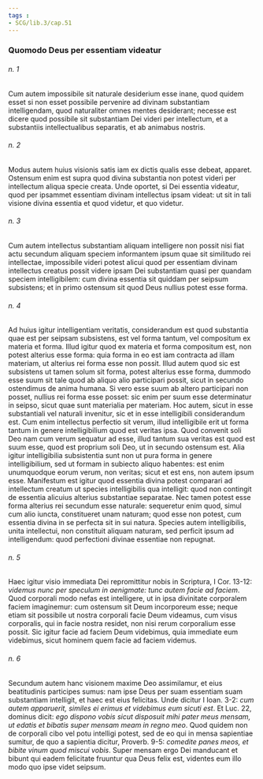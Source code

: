 ```yaml
---
tags : 
- SCG/lib.3/cap.51
---
```


### Quomodo Deus per essentiam videatur

###### n. 1
Cum autem impossibile sit naturale desiderium esse inane, quod quidem esset si non esset possibile pervenire ad divinam substantiam intelligendam, quod naturaliter omnes mentes desiderant; necesse est dicere quod possibile sit substantiam Dei videri per intellectum, et a substantiis intellectualibus separatis, et ab animabus nostris.

###### n. 2
Modus autem huius visionis satis iam ex dictis qualis esse debeat, apparet. Ostensum enim est supra quod divina substantia non potest videri per intellectum aliqua specie creata. Unde oportet, si Dei essentia videatur, quod per ipsammet essentiam divinam intellectus ipsam videat: ut sit in tali visione divina essentia et quod videtur, et quo videtur.

###### n. 3
Cum autem intellectus substantiam aliquam intelligere non possit nisi fiat actu secundum aliquam speciem informantem ipsum quae sit similitudo rei intellectae, impossibile videri potest alicui quod per essentiam divinam intellectus creatus possit videre ipsam Dei substantiam quasi per quandam speciem intelligibilem: cum divina essentia sit quiddam per seipsum subsistens; et in primo ostensum sit quod Deus nullius potest esse forma.

###### n. 4
Ad huius igitur intelligentiam veritatis, considerandum est quod substantia quae est per seipsam subsistens, est vel forma tantum, vel compositum ex materia et forma. Illud igitur quod ex materia et forma compositum est, non potest alterius esse forma: quia forma in eo est iam contracta ad illam materiam, ut alterius rei forma esse non possit. Illud autem quod sic est subsistens ut tamen solum sit forma, potest alterius esse forma, dummodo esse suum sit tale quod ab aliquo alio participari possit, sicut in secundo ostendimus de anima humana. Si vero esse suum ab altero participari non posset, nullius rei forma esse posset: sic enim per suum esse determinatur in seipso, sicut quae sunt materialia per materiam. Hoc autem, sicut in esse substantiali vel naturali invenitur, sic et in esse intelligibili considerandum est. Cum enim intellectus perfectio sit verum, illud intelligibile erit ut forma tantum in genere intelligibilium quod est veritas ipsa. Quod convenit soli Deo nam cum verum sequatur ad esse, illud tantum sua veritas est quod est suum esse, quod est proprium soli Deo, ut in secundo ostensum est. Alia igitur intelligibilia subsistentia sunt non ut pura forma in genere intelligibilium, sed ut formam in subiecto aliquo habentes: est enim unumquodque eorum verum, non veritas; sicut et est ens, non autem ipsum esse. Manifestum est igitur quod essentia divina potest comparari ad intellectum creatum ut species intelligibilis qua intelligit: quod non contingit de essentia alicuius alterius substantiae separatae. Nec tamen potest esse forma alterius rei secundum esse naturale: sequeretur enim quod, simul cum alio iuncta, constitueret unam naturam; quod esse non potest, cum essentia divina in se perfecta sit in sui natura. Species autem intelligibilis, unita intellectui, non constituit aliquam naturam, sed perficit ipsum ad intelligendum: quod perfectioni divinae essentiae non repugnat.

###### n. 5
Haec igitur visio immediata Dei repromittitur nobis in Scriptura, I Cor. 13-12: *videmus nunc per speculum in aenigmate: tunc autem facie ad faciem*. Quod corporali modo nefas est intelligere, ut in ipsa divinitate corporalem faciem imaginemur: cum ostensum sit Deum incorporeum esse; neque etiam sit possibile ut nostra corporali facie Deum videamus, cum visus corporalis, qui in facie nostra residet, non nisi rerum corporalium esse possit. Sic igitur facie ad faciem Deum videbimus, quia immediate eum videbimus, sicut hominem quem facie ad faciem videmus.

###### n. 6
Secundum autem hanc visionem maxime Deo assimilamur, et eius beatitudinis participes sumus: nam ipse Deus per suam essentiam suam substantiam intelligit, et haec est eius felicitas. Unde dicitur I Ioan. 3-2: *cum autem apparuerit, similes ei erimus et videbimus eum sicuti est*. Et Luc. 22, dominus dicit: *ego dispono vobis sicut disposuit mihi pater meus mensam, ut edatis et bibatis super mensam meam in regno meo*. Quod quidem non de corporali cibo vel potu intelligi potest, sed de eo qui in mensa sapientiae sumitur, de quo a sapientia dicitur, Proverb. 9-5: *comedite panes meos, et bibite vinum quod miscui vobis*. Super mensam ergo Dei manducant et bibunt qui eadem felicitate fruuntur qua Deus felix est, videntes eum illo modo quo ipse videt seipsum.

